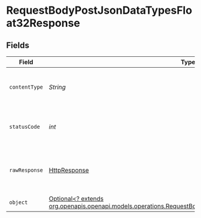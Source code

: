 # RequestBodyPostJsonDataTypesFloat32Response


## Fields

| Field                                                                                                                                                                                    | Type                                                                                                                                                                                     | Required                                                                                                                                                                                 | Description                                                                                                                                                                              |
| ---------------------------------------------------------------------------------------------------------------------------------------------------------------------------------------- | ---------------------------------------------------------------------------------------------------------------------------------------------------------------------------------------- | ---------------------------------------------------------------------------------------------------------------------------------------------------------------------------------------- | ---------------------------------------------------------------------------------------------------------------------------------------------------------------------------------------- |
| `contentType`                                                                                                                                                                            | *String*                                                                                                                                                                                 | :heavy_check_mark:                                                                                                                                                                       | HTTP response content type for this operation                                                                                                                                            |
| `statusCode`                                                                                                                                                                             | *int*                                                                                                                                                                                    | :heavy_check_mark:                                                                                                                                                                       | HTTP response status code for this operation                                                                                                                                             |
| `rawResponse`                                                                                                                                                                            | [HttpResponse<InputStream>](https://docs.oracle.com/en/java/javase/11/docs/api/java.net.http/java/net/http/HttpResponse.html)                                                            | :heavy_check_mark:                                                                                                                                                                       | Raw HTTP response; suitable for custom response parsing                                                                                                                                  |
| `object`                                                                                                                                                                                 | [Optional<? extends org.openapis.openapi.models.operations.RequestBodyPostJsonDataTypesFloat32ResponseBody>](../../models/operations/RequestBodyPostJsonDataTypesFloat32ResponseBody.md) | :heavy_minus_sign:                                                                                                                                                                       | OK                                                                                                                                                                                       |